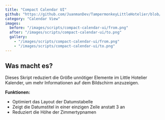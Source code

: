 ```yaml
---
title: "Compact Calendar UI"
github: "https://github.com/JuanmanDev/TampermonkeyLittleHotelier/blob/main/frontdesk/compactCalendarUI.user.js"
category: "Calendar View"
images:
  before: "/images/scripts/compact-calendar-ui/from.png"
  after: "/images/scripts/compact-calendar-ui/to.png"
  gallery:
    - "/images/scripts/compact-calendar-ui/from.png"
    - "/images/scripts/compact-calendar-ui/to.png"
---
```


## Was macht es?

Dieses Skript reduziert die Größe unnötiger Elemente im Little Hotelier Kalender, um mehr Informationen auf dem Bildschirm anzuzeigen.

**Funktionen:**
- Optimiert das Layout der Datumstabelle
- Zeigt die Datumstitel in einer einzigen Zeile anstatt 3 an
- Reduziert die Höhe der Zimmertypnamen
